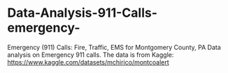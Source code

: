 # Data-Analysis-911-Calls-emergency-
Emergency (911) Calls: Fire, Traffic, EMS for Montgomery County, PA
Data analysis on Emergency 911 calls. The data is from Kaggle:
https://www.kaggle.com/datasets/mchirico/montcoalert
